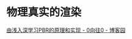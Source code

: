 # 物理真实的渲染
[由浅入深学习PBR的原理和实现 - 0向往0 - 博客园](https://www.cnblogs.com/timlly/p/10631718.html?from=timeline&isappinstalled=0)

